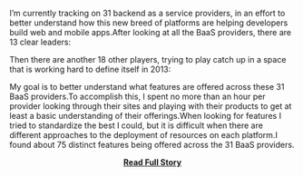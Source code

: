 <p>I&rsquo;m currently tracking on 31 backend as a service providers, in an effort to better understand how this new breed of platforms are helping developers build web and mobile apps.After looking at all the BaaS providers, there are 13 clear leaders:



  
  


  
  


  
  


  
  


  
  


  
  


  



Then there are another 18 other players, trying to play catch up in a space that is working hard to define itself in 2013:



  
  


  
  


  
  


  
  


  
  


  
  


  
  


  
  


  
  



My goal is to better understand what features are offered across these 31 BaaS providers.To accomplish this, I spent no more than an hour per provider looking through their sites and playing with their products to get at least a basic understanding of their offerings.When looking for features I tried to standardize the best I could, but it is difficult when there are different approaches to the deployment of resources on each platform.I found about 75 distinct features being offered across the 31 BaaS providers.</p>
<center><p><a href="http://www.apievangelist.com/2013/02/26/75-features-from-across-31-baas-providers/" style='padding:25px; font-sze:18px; font-weight: bold;'>Read Full Story</a></p></center>
